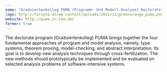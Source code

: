 ```yaml
---
name: "Graduiertenkolleg PUMA (Programm- Und Modell-Analyse) Doctorate Program PUMA (Program and Model Analysis)"
logo: http://forsyte.at/wp-content/uploads/2011/11/greenorange_puma.png
website: http://puma.in.tum.de/
former: true
---
```

The doctorate program (Graduiertenkolleg) PUMA brings together the four fundamental approaches of program and model analysis, namely, type systems, theorem proving, model-checking, and abstract interpretation. Its goal is to develop new analysis techniques through cross-fertilization. The new methods should prototypically be implemented and be evaluated on selected analysis problems of software-intensive systems.